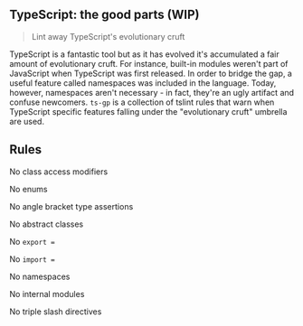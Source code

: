 ## TypeScript: the good parts (WIP)

> Lint away TypeScript's evolutionary cruft

TypeScript is a fantastic tool but as it has evolved it's accumulated a fair amount of evolutionary cruft. For instance, built-in modules weren't part of JavaScript when TypeScript was first released. In order to bridge the gap, a useful feature called namespaces was included in the language. Today, however, namespaces aren't necessary - in fact, they're an ugly artifact and confuse newcomers. `ts-gp` is a collection of tslint rules that warn when TypeScript specific features falling under the "evolutionary cruft" umbrella are used.

## Rules

No class access modifiers

No enums

No angle bracket type assertions

No abstract classes

No `export =`

No `import =`

No namespaces

No internal modules

No triple slash directives
